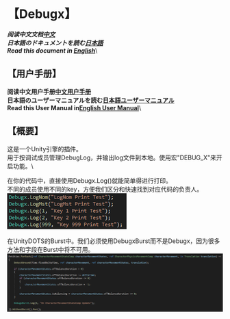 # 【Debugx】
***阅读中文文档[中文](README.md)***\
***日本語のドキュメントを読む[日本語](README_ja.md)***\
***Read this document in [English](README_en.md)***\

## 【用户手册】
**阅读中文用户手册[中文用户手册](Documents/UserManual_cn.md)**\
**日本語のユーザーマニュアルを読む[日本語ユーザーマニュアル](Documents/UserManual_ja.md)**\
**Read this User Manual in[English User Manual](Documents/UserManual_en.md)**\

## 【概要】
这是一个Unity引擎的插件。\
用于按调试成员管理DebugLog，并输出log文件到本地。使用宏"DEBUG_X"来开启功能。\

在你的代码中，直接使用Debugx.Log()就能简单得进行打印。\
不同的成员使用不同的key，方便我们区分和快速找到对应代码的负责人。\
![Debugx代码](./Docs/DebugxCode.png)

在UnityDOTS的Burst中。我们必须使用DebugxBurst而不是Debugx，因为很多方法和字段在Burst中将不可用。\
![DebugxBurst代码](./Docs/DebugxBurst.png)